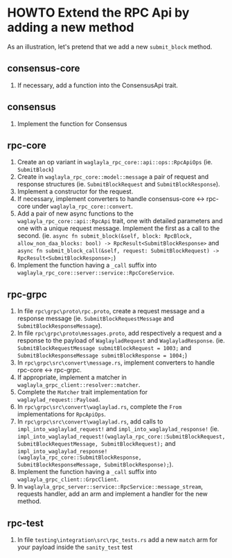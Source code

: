 # HOWTO Extend the RPC Api by adding a new method

As an illustration, let's pretend that we add a new `submit_block` method.

## consensus-core

1. If necessary, add a function into the ConsensusApi trait.

## consensus

1. Implement the function for Consensus

## rpc-core

1. Create an op variant in `waglayla_rpc_core::api::ops::RpcApiOps`
   (ie. `SubmitBlock`)
2. Create in `waglayla_rpc_core::model::message` a pair of request and response structures
   (ie. `SubmitBlockRequest` and `SubmitBlockResponse`).
3. Implement a constructor for the request.
4. If necessary, implement converters to handle consensus-core <-> rpc-core under `waglayla_rpc_core::convert`.
5. Add a pair of new async functions to the `waglayla_rpc_core::api::RpcApi` trait, one with detailed parameters
   and one with a unique request message.
   Implement the first as a call to the second.
   (ie. `async fn submit_block(&self, block: RpcBlock, allow_non_daa_blocks: bool) -> RpcResult<SubmitBlockResponse>` and
   `async fn submit_block_call(&self, request: SubmitBlockRequest) -> RpcResult<SubmitBlockResponse>;`)
6. Implement the function having a `_call` suffix into `waglayla_rpc_core::server::service::RpcCoreService`.

## rpc-grpc

1. In file `rpc\grpc\proto\rpc.proto`, create a request message and a response message
   (ie. `SubmitBlockRequestMessage` and `SubmitBlockResponseMessage`).
2. In file `rpc\grpc\proto\messages.proto`, add respectively a request and a response to the payload of `WaglayladRequest` and `WaglayladResponse`.
   (ie. `SubmitBlockRequestMessage submitBlockRequest = 1003;` and `SubmitBlockResponseMessage submitBlockResponse = 1004;`)
3. In `rpc\grpc\src\convert\message.rs`, implement converters to handle rpc-core <-> rpc-grpc.
4. If appropriate, implement a matcher in `waglayla_grpc_client::resolver::matcher`.
5. Complete the `Matcher` trait implementation for `waglaylad_request::Payload`.
6. In `rpc\grpc\src\convert\waglaylad.rs`, complete the `From` implementations for `RpcApiOps`.
7. In `rpc\grpc\src\convert\waglaylad.rs`, add calls to `impl_into_waglaylad_request!` and `impl_into_waglaylad_response!`
   (ie. `impl_into_waglaylad_request!(waglayla_rpc_core::SubmitBlockRequest, SubmitBlockRequestMessage, SubmitBlockRequest);` and
   `impl_into_waglaylad_response!(waglayla_rpc_core::SubmitBlockResponse, SubmitBlockResponseMessage, SubmitBlockResponse);`).
8. Implement the function having a `_call` suffix into `waglayla_grpc_client::GrpcClient`.
9. In `waglayla_grpc_server::service::RpcService::message_stream`, requests handler, add an arm and implement
   a handler for the new method.

## rpc-test
1. In file `testing\integration\src\rpc_tests.rs` add a new `match` arm for your payload inside the `sanity_test` test
